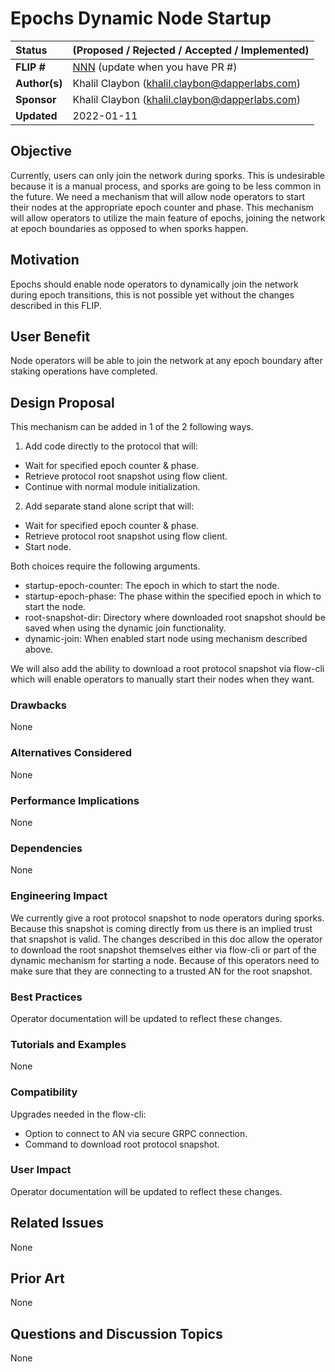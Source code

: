 # Epochs Dynamic Node Startup

| Status        | (Proposed / Rejected / Accepted / Implemented)       |
:-------------- |:---------------------------------------------------- |
| **FLIP #**    | [NNN](https://github.com/onflow/flow/pull/NNN) (update when you have PR #)|
| **Author(s)** | Khalil Claybon (khalil.claybon@dapperlabs.com)       |
| **Sponsor**   | Khalil Claybon (khalil.claybon@dapperlabs.com)       |
| **Updated**   | 2022-01-11                                           |

## Objective

Currently, users can only join the network during sporks. This is undesirable because it is a manual 
process, and sporks are going to be less common in the future.
We need a mechanism that will allow node operators to start their nodes at the appropriate epoch counter and 
phase. This mechanism will allow operators to utilize the main feature of epochs, joining the network 
at epoch boundaries as opposed to when sporks happen.

## Motivation

Epochs should enable node operators to dynamically join the network during epoch transitions, this is 
not possible yet without the changes described in this FLIP.

## User Benefit

Node operators will be able to join the network at any epoch boundary after staking operations
have completed.

## Design Proposal

This mechanism can be added in 1 of the 2 following ways.

1. Add code directly to the protocol that will:
- Wait for specified epoch counter & phase.
- Retrieve protocol root snapshot using flow client.
- Continue with normal module initialization.

2. Add separate stand alone script that will:
- Wait for specified epoch counter & phase.
- Retrieve protocol root snapshot using flow client.
- Start node.

Both choices require the following arguments.
- startup-epoch-counter: The epoch in which to start the node.
- startup-epoch-phase: The phase within the specified epoch in which to start the node.
- root-snapshot-dir: Directory where downloaded root snapshot should be saved when using
  the dynamic join functionality.
- dynamic-join: When enabled start node using mechanism described above.

We will also add the ability to download a root protocol snapshot via flow-cli which will enable 
operators to manually start their nodes when they want.
### Drawbacks

None

### Alternatives Considered

None

### Performance Implications

None

### Dependencies

None

### Engineering Impact

We currently give a root protocol snapshot to node operators during sporks. Because this snapshot is 
coming directly from us there is an implied trust that snapshot is valid. The changes described in this doc
allow the operator to download the root snapshot themselves either via flow-cli or part of the 
dynamic mechanism for starting a node. Because of this operators need to make sure that they are connecting 
to a trusted AN for the root snapshot.

### Best Practices

Operator documentation will be updated to reflect these changes.

### Tutorials and Examples

None

### Compatibility

Upgrades needed in the flow-cli:
- Option to connect to AN via secure GRPC connection.
- Command to download root protocol snapshot.

### User Impact

Operator documentation will be updated to reflect these changes.

## Related Issues

None

## Prior Art

None

## Questions and Discussion Topics

None
